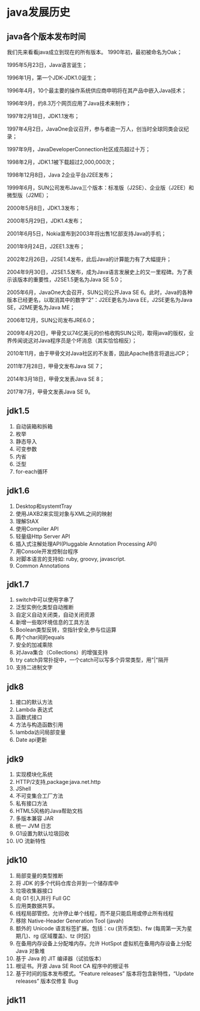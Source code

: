 # java发展历史

## java各个版本发布时间

我们先来看看java成立到现在的所有版本。
1990年初，最初被命名为Oak；

1995年5月23日，Java语言诞生；

1996年1月，第一个JDK-JDK1.0诞生；

1996年4月，10个最主要的操作系统供应商申明将在其产品中嵌入Java技术；

1996年9月，约8.3万个网页应用了Java技术来制作；

1997年2月18日，JDK1.1发布；

1997年4月2日，JavaOne会议召开，参与者逾一万人，创当时全球同类会议纪录；

1997年9月，JavaDeveloperConnection社区成员超过十万；

1998年2月，JDK1.1被下载超过2,000,000次；

1998年12月8日，Java 2企业平台J2EE发布；

1999年6月，SUN公司发布Java三个版本：标准版（J2SE）、企业版（J2EE）和微型版（J2ME）；

2000年5月8日，JDK1.3发布；

2000年5月29日，JDK1.4发布；

2001年6月5日，Nokia宣布到2003年将出售1亿部支持Java的手机；

2001年9月24日，J2EE1.3发布；

2002年2月26日，J2SE1.4发布，此后Java的计算能力有了大幅提升；

2004年9月30日，J2SE1.5发布，成为Java语言发展史上的又一里程碑。为了表示该版本的重要性，J2SE1.5更名为Java SE 5.0；

2005年6月，JavaOne大会召开，SUN公司公开Java SE 6。此时，Java的各种版本已经更名，以取消其中的数字“2”：J2EE更名为Java EE，J2SE更名为Java SE，J2ME更名为Java ME；

2006年12月，SUN公司发布JRE6.0；

2009年4月20日，甲骨文以74亿美元的价格收购SUN公司，取得java的版权，业界传闻说这对Java程序员是个坏消息（其实恰恰相反）；

2010年11月，由于甲骨文对Java社区的不友善，因此Apache扬言将退出JCP；

2011年7月28日，甲骨文发布Java SE 7；

2014年3月18日，甲骨文发表Java SE 8；

2017年7月，甲骨文发表Java SE 9。



## jdk1.5

1. 自动装箱和拆箱
2. 枚举
3. 静态导入
4. 可变参数
5. 内省
6. 泛型
7. for-each循环


## jdk1.6
1. Desktop和systemtTray
2. 使用JAXB2来实现对象与XML之间的映射
3. 理解StAX
4. 使用Compiler API
5. 轻量级Http Server API
6. 插入式注解处理API(Pluggable Annotation Processing API)
7. 用Console开发控制台程序
8. 对脚本语言的支持如: ruby, groovy, javascript.
9. Common Annotations

## jdk1.7
1. switch中可以使用字串了
2. 泛型实例化类型自动推断
3. 自定义自动关闭类，自动关闭资源
4. 新增一些取环境信息的工具方法
5. Boolean类型反转，空指针安全,参与位运算
6. 两个char间的equals
7. 安全的加减乘除
8. 对Java集合（Collections）的增强支持
9. try catch异常扑捉中，一个catch可以写多个异常类型，用"|"隔开
10. 支持二进制文字

## jdk8
1. 接口的默认方法
2. Lambda 表达式
3. 函数式接口
4. 方法与构造函数引用
5. lambda访问局部变量
6. Date api更新



## jdk9
1. 实现模块化系统
2. HTTP/2支持,package:java.net.http
3. JShell
4. 不可变集合工厂方法
5. 私有接口方法
6. HTML5风格的Java帮助文档
7. 多版本兼容 JAR
8. 统一 JVM 日志
9. G1设置为默认垃圾回收
10. I/O 流新特性

## jdk10
1. 局部变量的类型推断
2. 将 JDK 的多个代码仓库合并到一个储存库中
3. 垃圾收集器接口
4. 向 G1 引入并行 Full GC
5. 应用类数据共享。
6. 线程局部管控。允许停止单个线程，而不是只能启用或停止所有线程
7. 移除 Native-Header Generation Tool (javah)
8. 额外的 Unicode 语言标签扩展。包括：cu (货币类型)、fw (每周第一天为星期几)、rg (区域覆盖)、tz (时区)
9. 在备用内存设备上分配堆内存。允许 HotSpot 虚拟机在备用内存设备上分配 Java 对象堆
10. 基于 Java 的 JIT 编译器（试验版本）
11. 根证书。开源 Java SE Root CA 程序中的根证书
12. 基于时间的版本发布模式。“Feature releases” 版本将包含新特性，“Update releases” 版本仅修复 Bug

## jdk11
